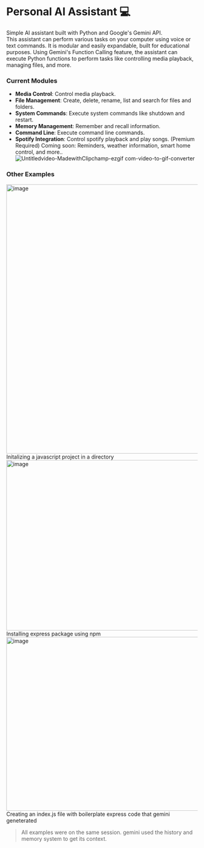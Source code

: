 <!-- # Personal AI Assistant

Welcome to the Personal AI Assistant project! This assistant is designed to help you control various aspects of your computer and perform tasks using voice or text commands. Built using Python and the Ollama library, this project is modular and easily expandable. I designed this project to be a fun and educational way to learn about AI and voice recognition (in the future 👀).
> ❗ Requires Ollama to work. uses Ollama ai models on your computer in order to identify commands. ❗

![Personal AI Assistant Demo](https://i.imgur.com/1mMf4UW.gif)

## Table of Contents

- [Features](#features)
- [Installation](#installation)
- [Contributing](#contributing)
- [Adding New Modules](#adding-new-modules)

## Features

- Control media playback (e.g., Spotify).
- Manage files and folders (create, delete, rename, list, etc).
- Perform system commands (shutdown, restart, etc).
- Manage reminders and to-do lists. (coming soon)
- Retrieve weather information. (coming soon)
- And more!

## Installation

Coming soon!

## Contributing

Any contributions you make are **greatly appreciated**. If you have any suggestions, bug reports, or feature requests, please open an issue or create a pull request.

> I know this project is still in its early stages, so I'll be very greatful for any infrastructural changes in the codebase that you think would make it easier to work with!

Also, if you'd like to contribute a new module, please see the [Adding New Modules](#adding-new-modules) section.

## Adding New Modules

To contribute a new module, follow these steps:

- Create a new Python file in the `modules` directory. name it based on the module (e.g., `weather.py`).
- Implement the module using the following template:
  ```python
    def modulename_control(command):
        if "keyword" in command:
            # do something
        else:
            print("Module_name command not recognized.")
  ```

<!--
To get started with the Personal AI Assistant, follow these steps:

1. **Clone the repository:**

   ```bash
   git clone https://github.com/yourusername/personal-ai-assistant.git
   cd personal-ai-assistant
   ``` -->

# Personal AI Assistant 💻

Simple AI assistant built with Python and Google's Gemini API. <br>
This assistant can perform various tasks on your computer using voice or text commands. It is modular and easily expandable, built for educational purposes.
Using Gemini's Function Calling feature, the assistant can execute Python functions to perform tasks like controlling media playback, managing files, and more.

### Current Modules

- **Media Control**: Control media playback.
- **File Management**: Create, delete, rename, list and search for files and folders.
- **System Commands**: Execute system commands like shutdown and restart.
- **Memory Management**: Remember and recall information.
- **Command Line**: Execute command line commands.
- **Spotify Integration**: Control spotify playback and play songs. (Premium Required)
  Coming soon: Reminders, weather information, smart home control, and more..
  ![Untitledvideo-MadewithClipchamp-ezgif com-video-to-gif-converter](https://github.com/user-attachments/assets/f97ebf02-e275-4e61-8568-1b0933acd6e6)

### Other Examples

<img width="1737" height="709" alt="image" src="https://github.com/user-attachments/assets/10853a67-9be4-4459-9421-d0fbb528c61c" />
Initalizing a javascript project in a directory

<img width="1743" height="449" alt="image" src="https://github.com/user-attachments/assets/296b74f3-3d2f-4062-9bc3-fd0321eb4d0b" />
Installing express package using npm

<img width="1750" height="458" alt="image" src="https://github.com/user-attachments/assets/f55a9970-7fd8-4418-9445-11c3fd6a23e5" />
Creating an index.js file with boilerplate express code that gemini geneterated

> All examples were on the same session. gemini used the history and memory system to get its context.
